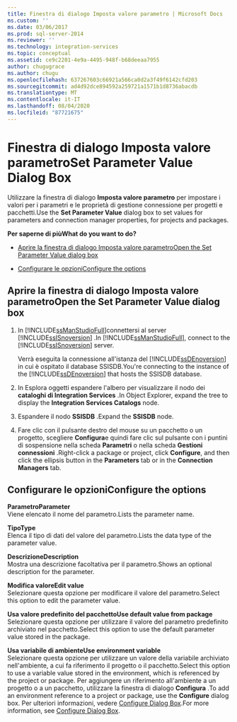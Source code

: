 ```yaml
---
title: Finestra di dialogo Imposta valore parametro | Microsoft Docs
ms.custom: ''
ms.date: 03/06/2017
ms.prod: sql-server-2014
ms.reviewer: ''
ms.technology: integration-services
ms.topic: conceptual
ms.assetid: ce9c2201-4e9a-4495-948f-b68deeaa7955
author: chugugrace
ms.author: chugu
ms.openlocfilehash: 637267603c66921a566ca0d2a3f49f6142cfd203
ms.sourcegitcommit: ad4d92dce894592a259721a1571b1d8736abacdb
ms.translationtype: MT
ms.contentlocale: it-IT
ms.lasthandoff: 08/04/2020
ms.locfileid: "87721675"
---
```

# <a name="set-parameter-value-dialog-box"></a><span data-ttu-id="0588c-102">Finestra di dialogo Imposta valore parametro</span><span class="sxs-lookup"><span data-stu-id="0588c-102">Set Parameter Value Dialog Box</span></span>
  <span data-ttu-id="0588c-103">Utilizzare la finestra di dialogo **Imposta valore parametro** per impostare i valori per i parametri e le proprietà di gestione connessione per progetti e pacchetti.</span><span class="sxs-lookup"><span data-stu-id="0588c-103">Use the **Set Parameter Value** dialog box to set values for parameters and connection manager properties, for projects and packages.</span></span>  
  
 <span data-ttu-id="0588c-104">**Per saperne di più**</span><span class="sxs-lookup"><span data-stu-id="0588c-104">**What do you want to do?**</span></span>  
  
-   [<span data-ttu-id="0588c-105">Aprire la finestra di dialogo Imposta valore parametro</span><span class="sxs-lookup"><span data-stu-id="0588c-105">Open the Set Parameter Value dialog box</span></span>](#open_dialog)  
  
-   [<span data-ttu-id="0588c-106">Configurare le opzioni</span><span class="sxs-lookup"><span data-stu-id="0588c-106">Configure the options</span></span>](#option)  
  
##  <a name="open-the-set-parameter-value-dialog-box"></a><a name="open_dialog"></a> <span data-ttu-id="0588c-107">Aprire la finestra di dialogo Imposta valore parametro</span><span class="sxs-lookup"><span data-stu-id="0588c-107">Open the Set Parameter Value dialog box</span></span>  
  
1.  <span data-ttu-id="0588c-108">In [!INCLUDE[ssManStudioFull](../../includes/ssmanstudiofull-md.md)]connettersi al server [!INCLUDE[ssISnoversion](../../includes/ssisnoversion-md.md)] .</span><span class="sxs-lookup"><span data-stu-id="0588c-108">In [!INCLUDE[ssManStudioFull](../../includes/ssmanstudiofull-md.md)], connect to the [!INCLUDE[ssISnoversion](../../includes/ssisnoversion-md.md)] server.</span></span>  
  
     <span data-ttu-id="0588c-109">Verrà eseguita la connessione all'istanza del [!INCLUDE[ssDEnoversion](../../includes/ssdenoversion-md.md)] in cui è ospitato il database SSISDB.</span><span class="sxs-lookup"><span data-stu-id="0588c-109">You're connecting to the instance of the [!INCLUDE[ssDEnoversion](../../includes/ssdenoversion-md.md)] that hosts the SSISDB database.</span></span>  
  
2.  <span data-ttu-id="0588c-110">In Esplora oggetti espandere l'albero per visualizzare il nodo dei **cataloghi di Integration Services** .</span><span class="sxs-lookup"><span data-stu-id="0588c-110">In Object Explorer, expand the tree to display the **Integration Services Catalogs** node.</span></span>  
  
3.  <span data-ttu-id="0588c-111">Espandere il nodo **SSISDB** .</span><span class="sxs-lookup"><span data-stu-id="0588c-111">Expand the **SSISDB** node.</span></span>  
  
4.  <span data-ttu-id="0588c-112">Fare clic con il pulsante destro del mouse su un pacchetto o un progetto, scegliere **Configura**e quindi fare clic sul pulsante con i puntini di sospensione nella scheda **Parametri** o nella scheda **Gestioni connessioni** .</span><span class="sxs-lookup"><span data-stu-id="0588c-112">Right-click a package or project, click **Configure**, and then click the ellipsis button in the **Parameters** tab or in the **Connection Managers** tab.</span></span>  
  
##  <a name="configure-the-options"></a><a name="option"></a> <span data-ttu-id="0588c-113">Configurare le opzioni</span><span class="sxs-lookup"><span data-stu-id="0588c-113">Configure the options</span></span>  
 <span data-ttu-id="0588c-114">**Parametro**</span><span class="sxs-lookup"><span data-stu-id="0588c-114">**Parameter**</span></span>  
 <span data-ttu-id="0588c-115">Viene elencato il nome del parametro.</span><span class="sxs-lookup"><span data-stu-id="0588c-115">Lists the parameter name.</span></span>  
  
 <span data-ttu-id="0588c-116">**Tipo**</span><span class="sxs-lookup"><span data-stu-id="0588c-116">**Type**</span></span>  
 <span data-ttu-id="0588c-117">Elenca il tipo di dati del valore del parametro.</span><span class="sxs-lookup"><span data-stu-id="0588c-117">Lists the data type of the parameter value.</span></span>  
  
 <span data-ttu-id="0588c-118">**Descrizione**</span><span class="sxs-lookup"><span data-stu-id="0588c-118">**Description**</span></span>  
 <span data-ttu-id="0588c-119">Mostra una descrizione facoltativa per il parametro.</span><span class="sxs-lookup"><span data-stu-id="0588c-119">Shows an optional description for the parameter.</span></span>  
  
 <span data-ttu-id="0588c-120">**Modifica valore**</span><span class="sxs-lookup"><span data-stu-id="0588c-120">**Edit value**</span></span>  
 <span data-ttu-id="0588c-121">Selezionare questa opzione per modificare il valore del parametro.</span><span class="sxs-lookup"><span data-stu-id="0588c-121">Select this option to edit the parameter value.</span></span>  
  
 <span data-ttu-id="0588c-122">**Usa valore predefinito del pacchetto**</span><span class="sxs-lookup"><span data-stu-id="0588c-122">**Use default value from package**</span></span>  
 <span data-ttu-id="0588c-123">Selezionare questa opzione per utilizzare il valore del parametro predefinito archiviato nel pacchetto.</span><span class="sxs-lookup"><span data-stu-id="0588c-123">Select this option to use the default parameter value stored in the package.</span></span>  
  
 <span data-ttu-id="0588c-124">**Usa variabile di ambiente**</span><span class="sxs-lookup"><span data-stu-id="0588c-124">**Use environment variable**</span></span>  
 <span data-ttu-id="0588c-125">Selezionare questa opzione per utilizzare un valore della variabile archiviato nell'ambiente, a cui fa riferimento il progetto o il pacchetto.</span><span class="sxs-lookup"><span data-stu-id="0588c-125">Select this option to use a variable value stored in the environment, which is referenced by the project or package.</span></span> <span data-ttu-id="0588c-126">Per aggiungere un riferimento all'ambiente a un progetto o a un pacchetto, utilizzare la finestra di dialogo **Configura** .</span><span class="sxs-lookup"><span data-stu-id="0588c-126">To add an environment reference to a project or package, use the **Configure** dialog box.</span></span> <span data-ttu-id="0588c-127">Per ulteriori informazioni, vedere [Configure Dialog Box](configure-dialog-box.md).</span><span class="sxs-lookup"><span data-stu-id="0588c-127">For more information, see [Configure Dialog Box](configure-dialog-box.md).</span></span>  
  
  
